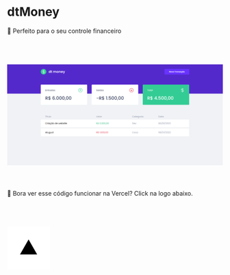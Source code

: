 # dtMoney

💸 Perfeito para o seu controle financeiro

</br>

<h1 align="center">
  <img alt="dt Money" title="dtMoney" src="./src/assets/banner.png" />
</h1>

</br>

🚀 Bora ver esse código funcionar na Vercel? Click na logo abaixo.

</br>

<h1 >
    <a href="https://dt-money-self.vercel.app/" target="_blank">
        <img alt="dtMoney na Vercel" src="./src/assets/vercel.png" height=100 />
    </a>
</h1>

